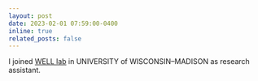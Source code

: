```yaml
---
layout: post
date: 2023-02-01 07:59:00-0400
inline: true
related_posts: false
---
```


I joined [WELL lab](https://well.robotics.wisc.edu/) in UNIVERSITY of WISCONSIN–MADISON as research assistant.
